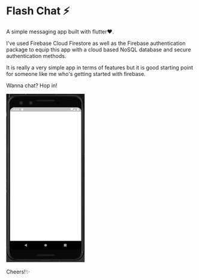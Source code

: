 # Flash Chat ⚡️

A simple messaging app built with flutter❤.

I've used Firebase Cloud Firestore as well as the Firebase authentication package to equip this app with a cloud based NoSQL database and secure authentication methods.

It is really a very simple app in terms of features but it is good starting point for someone like me who's getting started with firebase.

Wanna chat? Hop in!

<img src="flash_chat.gif" height="450px"/>


Cheers!✨
